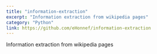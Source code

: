 ```yaml
---
title: "information-extraction"
excerpt: "Information extraction from wikipedia pages"
category: "Python"
link: https://github.com/eHonnef/information-extraction
---
```


Information extraction from wikipedia pages
